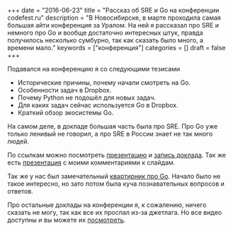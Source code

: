+++
date = "2016-06-23"
title = "Рассказ об SRE и Go на конференции codefest.ru"
description = "В Новосибирске, в марте проходила самая большая айти конференция за Уралом. На ней я рассказал про SRE и немного про Go и вообще достаточно интересных штук, правда получилось несколько сумбурно, так как сказать было много, а времени мало."
keywords = ["конференция"]
categories = []
draft = false
+++

Подавался на конференцию я со следующими тезисами

 - Исторические причины, почему начали смотреть на Go.
 - Особенности задач в Dropbox.
 - Почему Python не подошёл для новых задач.
 - Для каких задач сейчас используется Go в Dropbox.
 - Краткий обзор экосистемы Go.

На самом деле, в докладе большая часть была про SRE. Про Go уже только ленивый не говорил, а про SRE в России знает не так много людей.

По ссылкам можно посмотреть [презентацию](http://www.slideshare.net/codefest/ss-60115203) и [запись доклада](https://www.youtube.com/watch?v=EWsXbsUBm-M). Так же есть [презентация](/uploads/GoCodefestNsk_with_notes.pdf) с моими комментариями к слайдам.

Так же у нас был замечательный [квартирник про Go](https://www.youtube.com/watch?v=hy3JwgOvpII). Начало было не такое интересно, но зато потом была куча познавательных вопросов и ответов.

Про остальные доклады на конференции я, к сожалению, ничего сказать не могу, так как все их проспал из-за джетлага. Но все видео доступны и вы можете их [посмотреть](http://2016.codefest.ru/).